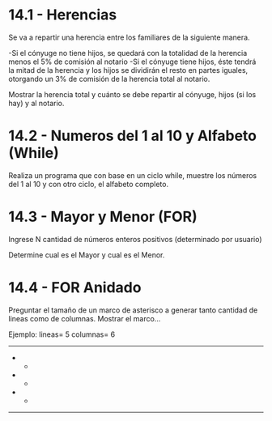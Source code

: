# 14.1 - Herencias

Se va a repartir una herencia entre los familiares de la siguiente manera.

-Si el cónyuge no tiene hijos, se quedará con la totalidad de la herencia menos el 5% de comisión al notario
-Si el cónyuge tiene hijos, éste tendrá la mitad de la herencia y los hijos se dividirán el resto en partes iguales, otorgando un 3% de comisión de la herencia total al notario.

Mostrar la herencia total y cuánto se debe repartir al cónyuge, hijos (si los hay) y al notario.

# 14.2 - Numeros del 1 al 10 y Alfabeto (While)

Realiza un programa que con base en un ciclo while,  muestre los números del 1 al 10 y con otro ciclo, el alfabeto completo.

# 14.3 - Mayor y Menor (FOR)

Ingrese N cantidad de números enteros positivos (determinado por usuario)

Determine cual es el Mayor y cual es el Menor.

# 14.4 - FOR Anidado

Preguntar el tamaño de un marco de asterisco a generar tanto cantidad de lineas como de columnas. Mostrar el marco...

Ejemplo: 
lineas= 5
columnas= 6

******
*    *
*    *
*    *
******
